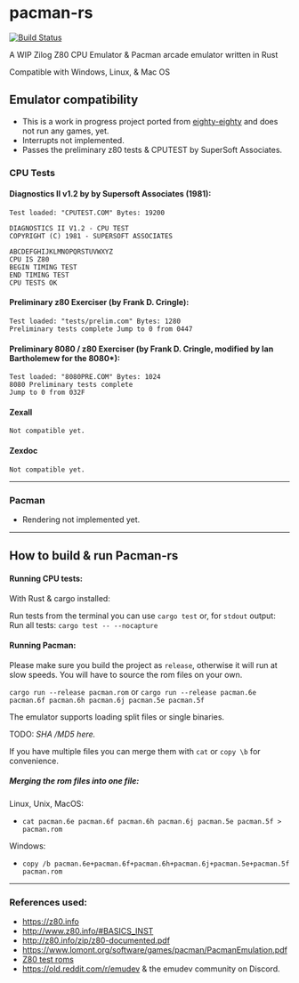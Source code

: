 # pacman-rs

[![Build Status](https://travis-ci.com/stianeklund/pacman-rs.svg?branch-master)](https://travis-ci.com/stianeklund/pacman-rs)

A WIP Zilog Z80 CPU Emulator & Pacman arcade emulator written in Rust

Compatible with Windows, Linux, & Mac OS

## Emulator compatibility

* This is a work in progress project ported from [eighty-eighty](https://github.com/stianeklund/eighty-eighty) and does not run any games, yet.
* Interrupts not implemented.
* Passes the preliminary z80 tests & CPUTEST by SuperSoft Associates.



### CPU Tests

#### Diagnostics II v1.2 by by Supersoft Associates (1981):

```
Test loaded: "CPUTEST.COM" Bytes: 19200

DIAGNOSTICS II V1.2 - CPU TEST
COPYRIGHT (C) 1981 - SUPERSOFT ASSOCIATES

ABCDEFGHIJKLMNOPQRSTUVWXYZ
CPU IS Z80
BEGIN TIMING TEST
END TIMING TEST
CPU TESTS OK
```

#### Preliminary z80 Exerciser (by Frank D. Cringle):

```
Test loaded: "tests/prelim.com" Bytes: 1280
Preliminary tests complete Jump to 0 from 0447
```

#### Preliminary 8080 / z80 Exerciser (by Frank D. Cringle, modified by Ian Bartholemew for the 8080*):
``` 
Test loaded: "8080PRE.COM" Bytes: 1024
8080 Preliminary tests complete
Jump to 0 from 032F
```

#### Zexall

```
Not compatible yet.
```
#### Zexdoc

```
Not compatible yet.
```
--- 

### Pacman 

* Rendering not implemented yet.


---

## How to build & run Pacman-rs

#### Running CPU tests:

With Rust & cargo installed:

Run tests from the terminal you can use `cargo test` or, for `stdout` output:
Run all tests: `cargo test -- --nocapture`

#### Running Pacman:
Please make sure you build the project as `release`, otherwise it will run at slow speeds.
You will have to source the rom files on your own.

`cargo run --release pacman.rom` or `cargo run --release pacman.6e pacman.6f pacman.6h pacman.6j pacman.5e pacman.5f`

The emulator supports loading split files or single binaries.

TODO: *SHA /MD5 here.*


If you have multiple files you can merge them with `cat` or `copy \b` for convenience.

##### Merging the rom files into one file:

Linux, Unix, MacOS: 

* `cat pacman.6e pacman.6f pacman.6h pacman.6j pacman.5e pacman.5f > pacman.rom`

Windows:
* `copy /b pacman.6e+pacman.6f+pacman.6h+pacman.6j+pacman.5e+pacman.5f pacman.rom`


---

### References used:

* https://z80.info
* http://www.z80.info/#BASICS_INST
* http://z80.info/zip/z80-documented.pdf
* https://www.lomont.org/software/games/pacman/PacmanEmulation.pdf
* [Z80 test roms](http://mdfs.net/Software/Z80/Exerciser/)
* https://old.reddit.com/r/emudev & the emudev community on Discord.
